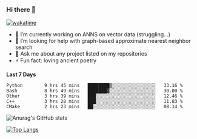 ### Hi there 👋

[![wakatime](https://wakatime.com/badge/user/8906da98-c623-4aff-ac00-99cb42e09b38.svg)](https://wakatime.com/@8906da98-c623-4aff-ac00-99cb42e09b38)

- 🔭 I’m currently working on ANNS on vector data (struggling...)
- 🤔 I’m looking for help with graph-based approximate nearest neighbor search
- 💬 Ask me about any project listed on my repositories
- ⚡ Fun fact: loving ancient poetry


**Last 7 Days**
<!--START_SECTION:waka-->

```text
Python        9 hrs 45 mins   ████████▒░░░░░░░░░░░░░░░░   33.16 %
Bash          8 hrs 49 mins   ███████▓░░░░░░░░░░░░░░░░░   30.00 %
Other         3 hrs 39 mins   ███░░░░░░░░░░░░░░░░░░░░░░   12.46 %
C++           3 hrs 28 mins   ███░░░░░░░░░░░░░░░░░░░░░░   11.83 %
CMake         2 hrs 23 mins   ██░░░░░░░░░░░░░░░░░░░░░░░   08.14 %
```

<!--END_SECTION:waka-->

![Anurag's GitHub stats](https://github-readme-stats.vercel.app/api?username=matchyc&count_private=true&show_icons=true&theme=vue)

[![Top Langs](https://github-readme-stats.vercel.app/api/top-langs/?username=matchyc&langs_count=4&&hide=perl,raku,html,javascript,shell,roff,prolog)](https://github.com/anuraghazra/github-readme-stats)

